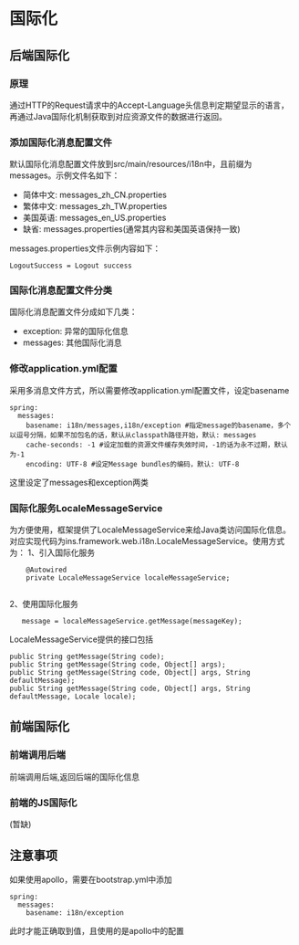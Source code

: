 # 国际化
## 后端国际化
### 原理
通过HTTP的Request请求中的Accept-Language头信息判定期望显示的语言，再通过Java国际化机制获取到对应资源文件的数据进行返回。

### 添加国际化消息配置文件
默认国际化消息配置文件放到src/main/resources/i18n中，且前缀为messages。示例文件名如下：
* 简体中文: messages_zh_CN.properties
* 繁体中文: messages_zh_TW.properties
* 美国英语: messages_en_US.properties
* 缺省: messages.properties(通常其内容和美国英语保持一致)

messages.properties文件示例内容如下：
```
LogoutSuccess = Logout success
```

### 国际化消息配置文件分类
国际化消息配置文件分成如下几类：
* exception: 异常的国际化信息
* messages: 其他国际化消息

### 修改application.yml配置
采用多消息文件方式，所以需要修改application.yml配置文件，设定basename
```
spring:
  messages:
    basename: i18n/messages,i18n/exception #指定message的basename，多个以逗号分隔，如果不加包名的话，默认从classpath路径开始，默认: messages
    cache-seconds: -1 #设定加载的资源文件缓存失效时间，-1的话为永不过期，默认为-1
    encoding: UTF-8 #设定Message bundles的编码，默认: UTF-8
```  
这里设定了messages和exception两类

### 国际化服务LocaleMessageService
为方便使用，框架提供了LocaleMessageService来给Java类访问国际化信息。
对应实现代码为ins.framework.web.i18n.LocaleMessageService。使用方式为：
1、引入国际化服务
```
	@Autowired
	private LocaleMessageService localeMessageService;    
    
```
2、使用国际化服务
```
   message = localeMessageService.getMessage(messageKey);
```

LocaleMessageService提供的接口包括
```
public String getMessage(String code);
public String getMessage(String code, Object[] args);
public String getMessage(String code, Object[] args, String defaultMessage);
public String getMessage(String code, Object[] args, String defaultMessage, Locale locale);
```
## 前端国际化

### 前端调用后端
前端调用后端,返回后端的国际化信息

### 前端的JS国际化
(暂缺)


## 注意事项
如果使用apollo，需要在bootstrap.yml中添加
```
spring:
  messages:
    basename: i18n/exception   
```
此时才能正确取到值，且使用的是apollo中的配置
